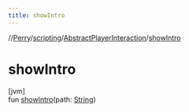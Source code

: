 ```yaml
---
title: showIntro
---
```

//[Perry](../../../index.html)/[scripting](../index.html)/[AbstractPlayerInteraction](index.html)/[showIntro](show-intro.html)



# showIntro



[jvm]\
fun [showIntro](show-intro.html)(path: [String](https://kotlinlang.org/api/latest/jvm/stdlib/kotlin/-string/index.html))




